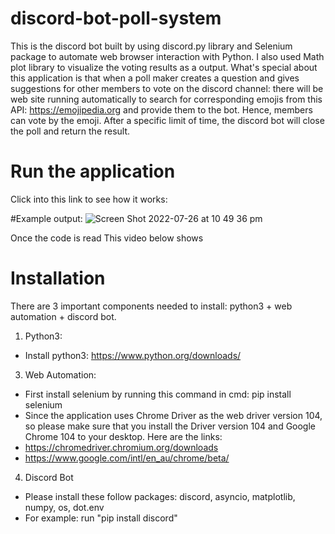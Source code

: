 # discord-bot-poll-system
This is the discord bot built by using discord.py library and Selenium package to automate web browser interaction with Python. I also used Math plot library to visualize the voting results as a output. 
What's special about this application is that when a poll maker creates a question and gives suggestions for other members to vote on the discord channel: there will be web site running automatically to search for corresponding emojis from this API: https://emojipedia.org and provide them to the bot. Hence, members can vote by the emoji. After a specific limit of time, the discord bot will close the poll and return the result. 
# Run the application 
Click into this link to see how it works: 

#Example output: ![Screen Shot 2022-07-26 at 10 49 36 pm](https://user-images.githubusercontent.com/80389972/181009956-22d248ef-0a0a-49d9-859c-c146bacd66b1.png)


Once the code is read
This video below shows 
# Installation 
There are 3 important components needed to install: python3 + web automation + discord bot. 
1. Python3: 
- Install python3: https://www.python.org/downloads/
3. Web Automation: 
- First install selenium by running this command in cmd: pip install selenium 
- Since the application uses Chrome Driver as the web driver version 104, so please make sure that you install the Driver version 104 and Google Chrome 104 to your desktop. Here are the links: 
- https://chromedriver.chromium.org/downloads
- https://www.google.com/intl/en_au/chrome/beta/
4. Discord Bot 
- Please install these follow packages: discord, asyncio, matplotlib, numpy, os, dot.env
- For example: run "pip install discord"
